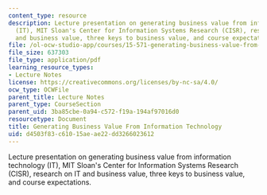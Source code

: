 ```yaml
---
content_type: resource
description: Lecture presentation on generating business value from information technology
  (IT), MIT Sloan's Center for Information Systems Research (CISR), research on IT
  and business value, three keys to business value, and course expectations.
file: /ol-ocw-studio-app/courses/15-571-generating-business-value-from-information-technology-spring-2009/d4503f83c61015aeae22dd3266023612_MIT15_571s09_lec01.pdf
file_size: 637303
file_type: application/pdf
learning_resource_types:
- Lecture Notes
license: https://creativecommons.org/licenses/by-nc-sa/4.0/
ocw_type: OCWFile
parent_title: Lecture Notes
parent_type: CourseSection
parent_uid: 3ba85cbe-0a94-c572-f19a-194af97016d0
resourcetype: Document
title: Generating Business Value From Information Technology
uid: d4503f83-c610-15ae-ae22-dd3266023612
---
```

Lecture presentation on generating business value from information technology (IT), MIT Sloan's Center for Information Systems Research (CISR), research on IT and business value, three keys to business value, and course expectations.